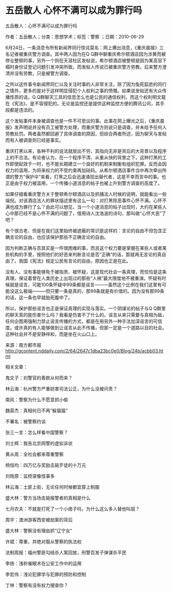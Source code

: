# 五岳散人  心怀不满可以成为罪行吗

五岳散人：心怀不满可以成为罪行吗

作者：五岳散人；分类：思想学术；标签：警察 ；日期：2010-06-29

6月24日，一条消息令所有新闻界同行惊诧莫名：网上爆出消息，《重庆晨报》三名记者被重庆警方调查。其中两人因为在Q Q群中聊重庆希尔顿酒店因为涉黄而被停业整顿的事，另外一个则在天涯社区发帖说，希尔顿酒店被整顿是因为某高官下榻时身份证登记问题引发冲突所致。而发帖人传说已被重庆警方劳教。后来警方澄清并没有劳教，只是被警方调查。

之所以这件事令新闻界同仁以及关注时事的人非常关注，除了因为兔死狐悲的同行之情外，更多的是对于这样明显侵犯个人权利之事的愤慨。如果说发帖还有大众传播性质的话，Q Q群聊天工具的信息怎么也是公民的通信权利，而这个权利明文载在《宪法》，是不容侵犯的。无论是监控还是提供这种监控方便的腾讯公司，其手段都是违法的。

这个发帖事件本身被调查也是一件不可思议的事。此事在网上曝光之后，《重庆晨报》发声明说并没有员工被警方处理，而重庆警方则说只是调查，并未给予任何人劳教处罚。两者虽然都回避了具体调查的原因，但综合两者所述，因为聊天与发帖而有人被调查则已经是事实。

重庆打黑以来，各种不利的说法就层出不穷，其指向无非是背后的大背景以及程序上的不合法。有论者认为，在一个程序不清、从重从快的背景之下，这种打黑的工作即使起效于一时，也不能长期建立一个良好的机制来制衡有组织犯罪。反而会因权力的滥用，为将来权力的不受约束再加砝码。从希尔顿酒店事件当中再次牵出所谓的警方“保护伞”来看，打黑之后会迅速涌现出替代者，这是不幸而言中的事。也正是由于权力被滥用，一个传播小道消息的帖子也被上升到警方调查的高度了。

如果仔细看重庆警方关于整顿希尔顿酒店以及抓捕法人时候的说明，就能看出一些端倪。对该酒店法人的罪状描述里有这么一句：对打黑除恶事件心怀不满。心怀不满也成为罪行了么？由此可以想见，当一个小道消息的帖子出现时，大约在某些人心中那已经不是心怀不满的问题了，借用诗人沈浩波的诗句，那叫做“心怀大恶”了吧？

有个很古老、但是在我们这里始终被遮蔽的常识是这样的：言论的自由不但包含正确言论的自由，也应该保护那些不正确言论的自由。

因为判断正确与否其实是一件很困难的事，而且这个权力要是掌握在某些人或者某些机构的手里，按照他们的好恶来判断言论是否“正确”的话，那就再无言论的真自由了。我国《宪法》规定公民有言论的自由，原因也正是在此。

没有人、没有事能够免于被指责、被怀疑，这是现代社会一条真理，而恰恰是这条真理，保证着曾在人类历史上出现过的那些“人祸”最大限度地不被重演。怀疑有时候就是谣言，可能100条怀疑中99条都是谣言———虽然这个比例在我们这里有可能没这么极端———但只要一条是真的，那99条就是有价值的。因为没有那99条的话，这一条也早就胎死腹中了。

所以，保护那些谣言也正是保证真理的实现与落实。一个阴谋论的帖子与Q Q群里的聊天真的能伤害什么吗？我看是伤害不了什么的。谣言从来只需要与真相为敌，任何企图用强制力禁止谣言传播的方式，都是在用另外一种手法加深谣言的可信度。或许真的有人能够做到让谣言从此不传播，但那一定是一个道路以目的社会。这种社会并不是安静祥和，而是坐在火山口上。

来源：南方都市报 http://gcontent.nddaily.com/2/64/2647c1dba23bc0e0/Blog/24b/acbb03.html



相关文章：

鬼文子：刘警官的善款从何而来？

林云海：杭州警方严重妨害司法公正，为什么没被问责？

南风：警察为什么不愿意抓小偷

魏英杰：真相何日不再“躲猫猫”

不署名：被警察约谈

张三一言：怎么样看中国警察？

刘士辉：我告北京网警的虚拟诉状

黄从周：全社会都来尊重警察

杨恒均：四万亿与奖励击毙歹徒的十万元

刘晓原：监控录像怪事多

林云海：土匪上街，无论任何时候都宜穿上制服

盛大林：警方当场击毙报警者的真相是什么

七月农夫：不就是打死了一个小痞子吗，为什么这么多人替他叫屈？

周宇：澳洲游客西安被劫案的背后

盛大林：警察没有理由抓“辽宁女”

许斌：尊重，并绝对服从警察的执法权

法制周报：福州警匪勾结杀人案回放，刑警百发子弹谋杀平民

李扬：浅析催眠术在公安工作中的运用

李宏伟：浅论犯罪学与犯罪的预防和控制

丁林：警察有没有权力搜查你？